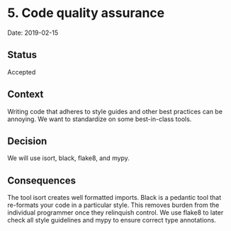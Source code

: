 # 5. Code quality assurance

Date: 2019-02-15

## Status

Accepted

## Context

Writing code that adheres to style guides and other best practices can be
annoying. We want to standardize on some best-in-class tools.

## Decision

We will use isort, black, flake8, and mypy.

## Consequences

The tool isort creates well formatted imports. Black is a pedantic tool that
re-formats your code in a particular style. This removes burden from the
individual programmer once they relinquish control. We use flake8 to later check
all style guidelines and mypy to ensure correct type annotations.
